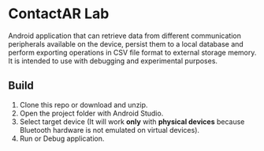 # ContactAR Lab

Android application that can retrieve data from different communication peripherals available on the device, persist them to a local database and perform exporting operations in CSV file format to external storage memory. It is intended to use with debugging and experimental purposes.

## Build

1. Clone this repo or download and unzip.
2. Open the project folder with Android Studio.
3. Select target device (It will work **only** with **physical devices** because Bluetooth hardware is not emulated on virtual devices).
4. Run or Debug application.
